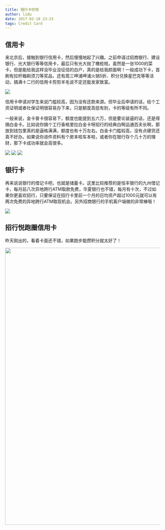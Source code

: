 ```yaml
---
title: 银行卡叨唠
author: lidu
date: 2017-02-18 23:23
tags: Credit Card
---
```


## 信用卡

来北京后，接触到银行信用卡，然后慢慢地起了兴趣。之前申请过招商银行、建设银行、光大银行等等信用卡，最后只有光大抛了橄榄枝。虽然是一张1000的菜卡，但是能给我这样没毕业没征信的白户，真的是给我颜面啊！一般成功下卡，首刷有拉杆箱剃须刀等奖品，还有周三呷浦呷浦火锅5折、积分兑换星巴克等等活动，搞满十二行的信用卡剪剪羊毛说不定还能发家致富。

<img src="/img/ccb_jcb.jpeg"/>


信用卡申请对学生来说门槛较高，因为没有还款来源。但毕业后申请的话，给个工资证明或者社保证明很容易办下来，只是额度高低有别，卡的等级有所不同。

<!--more-->

一般来说，金卡普卡很容易下，额度也能提到五六万，但是要论装逼的话，还是得搞白金卡。比如说你搞个工行香格里拉白金卡呀招行的经典白啊运通百夫长啊，那放到钱包里真的是逼格满满，额度也有十万左右。白金卡门槛较高，没有点硬货还真不好办。如果说你进件资料有个房本啦车本啦，或者你在银行存个几十万的理财，那下卡成功率就会高很多。

<img src="/img/icbc_platinum.jpeg"/>

<img src="/img/cmb_classic_platinum.jpeg"/>

<img src="/img/cmb_ae_platinum.jpeg"/>


## 银行卡

再来说说银行的借记卡吧，也就是储蓄卡。这里比较推荐的是恒丰银行的九州借记卡，每月前八次异地跨行ATM取款免费，华夏银行也不错，每月有十次，不过如果你更喜欢招行，只要保证在招行卡里前一个月的日均资产超过1000元就可以有两次免费的异地跨行ATM取现机会。另外招商银行的手机客户端做的非常棒哦！

<img src="/img/my_debit_card.jpeg"/>

## 招行悦跑圈信用卡

昨天刚出的，看着卡面还不错，如果跑步能攒积分就太好了！

<img src="/img/cmb_joy_run.jpeg" width="600" height="900"/>

